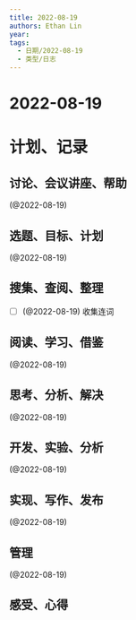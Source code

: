 ```yaml
---
title: 2022-08-19
authors: Ethan Lin
year:
tags:
  - 日期/2022-08-19 
  - 类型/日志 
---
```



# 2022-08-19






# 计划、记录

## 讨论、会议讲座、帮助

(@2022-08-19) 



## 选题、目标、计划

(@2022-08-19) 



## 搜集、查阅、整理

- [ ] (@2022-08-19) 收集连词



## 阅读、学习、借鉴

(@2022-08-19) 



## 思考、分析、解决

(@2022-08-19) 



## 开发、实验、分析

(@2022-08-19) 



## 实现、写作、发布

(@2022-08-19) 





## 管理

(@2022-08-19) 



## 感受、心得



